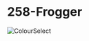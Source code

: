 # 258-Frogger
![ColourSelect](https://user-images.githubusercontent.com/63126856/196058246-65094dd2-c16c-4cde-97b7-2ce10de6122c.png)
